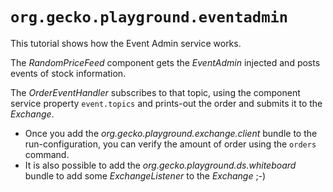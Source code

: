 # `org.gecko.playground.eventadmin`

This tutorial shows how the Event Admin service works.

The *RandomPriceFeed* component gets the *EventAdmin* injected and posts events of stock information.

The *OrderEventHandler* subscribes to that topic, using the component service property `event.topics` and prints-out the order and submits it to the *Exchange*.

* Once you add the *org.gecko.playground.exchange.client* bundle to the run-configuration, you can verify the amount of order using the `orders` command.
* It is also possible to add the *org.gecko.playground.ds.whiteboard* bundle to add some *ExchangeListener* to the *Exchange* ;-)

